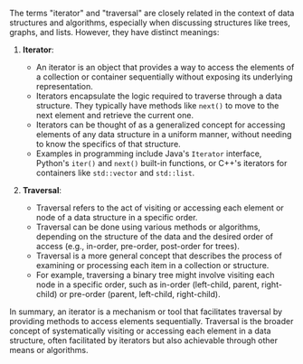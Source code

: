 The terms "iterator" and "traversal" are closely related in the context of data structures and algorithms, especially when discussing structures like trees, graphs, and lists. However, they have distinct meanings:

1. **Iterator**:
    - An iterator is an object that provides a way to access the elements of a collection or container sequentially without exposing its underlying representation.
    - Iterators encapsulate the logic required to traverse through a data structure. They typically have methods like `next()` to move to the next element and retrieve the current one.
    - Iterators can be thought of as a generalized concept for accessing elements of any data structure in a uniform manner, without needing to know the specifics of that structure.
    - Examples in programming include Java's `Iterator` interface, Python's `iter()` and `next()` built-in functions, or C++'s iterators for containers like `std::vector` and `std::list`.

2. **Traversal**:
    - Traversal refers to the act of visiting or accessing each element or node of a data structure in a specific order.
    - Traversal can be done using various methods or algorithms, depending on the structure of the data and the desired order of access (e.g., in-order, pre-order, post-order for trees).
    - Traversal is a more general concept that describes the process of examining or processing each item in a collection or structure.
    - For example, traversing a binary tree might involve visiting each node in a specific order, such as in-order (left-child, parent, right-child) or pre-order (parent, left-child, right-child).

In summary, an iterator is a mechanism or tool that facilitates traversal by providing methods to access elements sequentially. Traversal is the broader concept of systematically visiting or accessing each element in a data structure, often facilitated by iterators but also achievable through other means or algorithms.